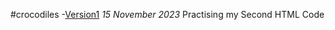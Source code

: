 #crocodiles
-[Version1](https://McMaster6425.github.io/crocodile.html)
*15 November 2023*
Practising my Second HTML Code